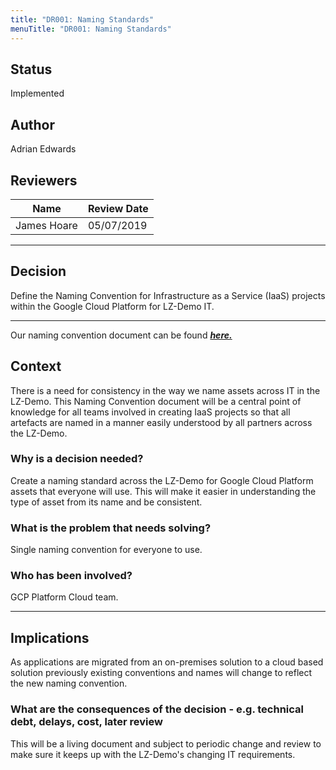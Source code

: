 ```yaml
---
title: "DR001: Naming Standards"
menuTitle: "DR001: Naming Standards"
---
```


## Status

Implemented

## Author

Adrian Edwards

## Reviewers

| Name             |  Review Date |
| ---------------- |--------------|
| James Hoare      |  05/07/2019  |

---

## Decision

Define the Naming Convention for Infrastructure as a Service (IaaS) projects within the Google Cloud Platform for LZ-Demo IT.

---
Our naming convention document can be found ***[here.](../../general/naming-conventions/)***

## Context

There is a need for consistency in the way we name assets across IT in the LZ-Demo. This Naming Convention document will be a central point of knowledge for all teams involved in creating IaaS projects so that all artefacts are named in a manner easily understood by all partners across the LZ-Demo.

### Why is a decision needed?

Create a naming standard across the LZ-Demo for Google Cloud Platform assets that everyone will use. This will make it easier in understanding the type of asset from its name and be consistent.

### What is the problem that needs solving?

Single naming convention for everyone to use.

### Who has been involved?

GCP Platform Cloud team.

---

## Implications

As applications are migrated from an on-premises solution to a cloud based solution previously existing conventions and names will change to reflect the new naming convention.

### What are the consequences of the decision - e.g. technical debt, delays, cost, later review

This will be a living document and subject to periodic change and review to make sure it keeps up with the LZ-Demo's changing IT requirements.
